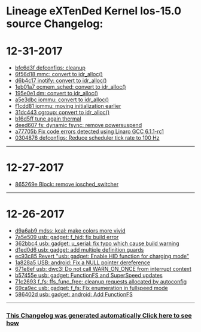 Lineage eXTenDed Kernel los-15.0 source Changelog:
============================================================

12-31-2017
====================

* [bfc6d3f defconfigs: cleanup](https://github.com/ppajda/kernel_g3/search?q=defconfigs%3A%20cleanup&type=Commits)
* [6f56d18 mmc: convert to idr_alloc()](https://github.com/ppajda/kernel_g3/search?q=mmc%3A%20convert%20to%20idr_alloc%28%29&type=Commits)
* [d6b4c17 inotify: convert to idr_alloc()](https://github.com/ppajda/kernel_g3/search?q=inotify%3A%20convert%20to%20idr_alloc%28%29&type=Commits)
* [1eb01a7 ocmem_sched: convert to idr_alloc()](https://github.com/ppajda/kernel_g3/search?q=ocmem_sched%3A%20convert%20to%20idr_alloc%28%29&type=Commits)
* [195e0e1 dm: convert to idr_alloc()](https://github.com/ppajda/kernel_g3/search?q=dm%3A%20convert%20to%20idr_alloc%28%29&type=Commits)
* [a5e3dbc iommu: convert to idr_alloc()](https://github.com/ppajda/kernel_g3/search?q=iommu%3A%20convert%20to%20idr_alloc%28%29&type=Commits)
* [f1cdd81 iommu: moving initialization earlier](https://github.com/ppajda/kernel_g3/search?q=iommu%3A%20moving%20initialization%20earlier&type=Commits)
* [31dc443 cgroup: convert to idr_alloc()](https://github.com/ppajda/kernel_g3/search?q=cgroup%3A%20convert%20to%20idr_alloc%28%29&type=Commits)
* [b16d5ff tune again thermal](https://github.com/ppajda/kernel_g3/search?q=tune%20again%20thermal&type=Commits)
* [deed607 fs: dynamic fsync: remove powersuspend](https://github.com/ppajda/kernel_g3/search?q=fs%3A%20dynamic%20fsync%3A%20remove%20powersuspend&type=Commits)
* [a77705b Fix code errors detected using Linaro GCC 6.1.1-rc1](https://github.com/ppajda/kernel_g3/search?q=Fix%20code%20errors%20detected%20using%20Linaro%20GCC%206.1.1-rc1&type=Commits)
* [0304876 defconfigs: Reduce scheduler tick rate to 100 Hz](https://github.com/ppajda/kernel_g3/search?q=defconfigs%3A%20Reduce%20scheduler%20tick%20rate%20to%20100%20Hz&type=Commits)

***

12-27-2017
====================

* [865269e Block: remove iosched_switcher](https://github.com/ppajda/kernel_g3/search?q=Block%3A%20remove%20iosched_switcher&type=Commits)

***

12-26-2017
====================

* [d9a6ab9 mdss: kcal: make colors more vivid](https://github.com/ppajda/kernel_g3/search?q=mdss%3A%20kcal%3A%20make%20colors%20more%20vivid&type=Commits)
* [7a5e509 usb: gadget: f_hid: fix build error](https://github.com/ppajda/kernel_g3/search?q=usb%3A%20gadget%3A%20f_hid%3A%20fix%20build%20error&type=Commits)
* [362bbc4 usb: gadget: u_serial: fix typo which cause build warning](https://github.com/ppajda/kernel_g3/search?q=usb%3A%20gadget%3A%20u_serial%3A%20fix%20typo%20which%20cause%20build%20warning&type=Commits)
* [d1ed0d6 usb: gadget: add multiple definition guards](https://github.com/ppajda/kernel_g3/search?q=usb%3A%20gadget%3A%20add%20multiple%20definition%20guards&type=Commits)
* [ec93c85 Revert "usb: gadget: Enable HID function for charging mode"](https://github.com/ppajda/kernel_g3/search?q=Revert%20"usb%3A%20gadget%3A%20Enable%20HID%20function%20for%20charging%20mode"&type=Commits)
* [1a828a5 USB: android: Fix a NULL pointer dereference](https://github.com/ppajda/kernel_g3/search?q=USB%3A%20android%3A%20Fix%20a%20NULL%20pointer%20dereference&type=Commits)
* [671e8ef usb: dwc3: Do not call WARN_ON_ONCE from interrupt context](https://github.com/ppajda/kernel_g3/search?q=usb%3A%20dwc3%3A%20Do%20not%20call%20WARN_ON_ONCE%20from%20interrupt%20context&type=Commits)
* [b57455e usb: gadget: FunctionFS and SuperSpeed updates](https://github.com/ppajda/kernel_g3/search?q=usb%3A%20gadget%3A%20FunctionFS%20and%20SuperSpeed%20updates&type=Commits)
* [71c2693 f_fs: ffs_func_free: cleanup requests allocated by autoconfig](https://github.com/ppajda/kernel_g3/search?q=f_fs%3A%20ffs_func_free%3A%20cleanup%20requests%20allocated%20by%20autoconfig&type=Commits)
* [69ca9ec usb: gadget: f_fs: Fix enumeration in fullspeed mode](https://github.com/ppajda/kernel_g3/search?q=usb%3A%20gadget%3A%20f_fs%3A%20Fix%20enumeration%20in%20fullspeed%20mode&type=Commits)
* [586402d usb: gadget: android: Add FunctionFS](https://github.com/ppajda/kernel_g3/search?q=usb%3A%20gadget%3A%20android%3A%20Add%20FunctionFS&type=Commits)

***


### [This Changelog was generated automatically Click here to see how](https://github.com/bhb27/BHB27Kernel/tree/N_c/build/changelog.sh)
